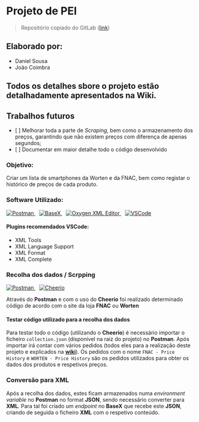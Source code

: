 # Projeto de PEI
> Repositório copiado do GitLab ([link](https://gitlab.com/jdaniel.asousa/pei-project))


## Elaborado por:
- Daniel Sousa
- João Coimbra

## Todos os detalhes sbore o projeto estão detalhadamente apresentados na **Wiki**.

## Trabalhos futuros
+ [ ] Melhorar toda a parte de *Scraping*, bem como o armazenamento dos preços, garantindo que não existem preços com diferença de apenas segundos;
+ [ ] Documentar em maior detalhe todo o código desenvolvido


### **Objetivo:** 
Criar um lista de smartphones da Worten e da FNAC, bem como registar o histórico de preços de cada produto.

### **Software Utilizado:**
<a href="https://www.postman.com" style="margin-right: 10px">
<img src="https://img.shields.io/badge/POSTMAN-✓-orange" alt="Postman">
</a>
<a href="http://basex.org" style="margin-right: 10px">
<img src="https://img.shields.io/badge/BaseX-✓-red" alt="BaseX">
</a>
<a href="https://www.oxygenxml.com" style="margin-right: 10px">
<img src="https://img.shields.io/badge/Oxygen%20XML%20Editor-✓-blue" alt="Oxygen XML Editor">
</a>
<a href="https://code.visualstudio.com" style="margin-right: 10px">
<img src="https://img.shields.io/badge/Visual%20Studio%20Code-✓-blue" alt="VSCode">
</a>

#### **Plugins recomendados VSCode:**
+ XML Tools
+ XML Language Support
+ XML Format
+ XML Complete

 
### **Recolha dos dados / Scrpping**
<a href="https://www.postman.com" style="margin-right: 10px">
<img src="https://img.shields.io/badge/POSTMAN-✓-orange" alt="Postman">
</a>
<a href="https://cheerio.js.org" style="margin-right: 10px">
<img src="https://img.shields.io/badge/Cheerio-✓-orange" alt="Cheerio">
</a>

Através do **Postman** e com o uso do **Cheerio** foi realizado determinado código de acordo com o site da loja **FNAC** ou **Worten**

#### Testar código utilizado para a recolha dos dados
Para testar todo o código (utilizando o **Cheerio**) é necessário importar o ficheiro `collection.json` (disponível na raiz do projeto) no **Postman**.
Após importar irá contar com vários pedidos (todos eles para a realização deste projeto e explicados na [**wiki**](https://gitlab.com/jdaniel.asousa/pei-project/-/wikis/home)). Os pedidos com o nome `FNAC - Price History` e `WORTEN - Price History` são os pedidos utilizados para obter os dados dos produtos e respetivos preços.

### Conversão para XML
Após a recolha dos dados, estes ficam armazenados numa *environment variable* no **Postman** no format **JSON**, sendo necessário converter para **XML**. Para tal foi criado um *endpoint* no **BaseX** que recebe este **JSON**, criando de seguida o ficheiro **XML** com o respetivo conteúdo.
